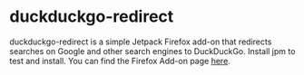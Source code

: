 # duckduckgo-redirect
duckduckgo-redirect is a simple Jetpack Firefox add-on that redirects searches on Google and other search engines to DuckDuckGo. Install jpm to test and install.
You can find the Firefox Add-on page [here](https://addons.mozilla.org/en-US/firefox/addon/redirect-to-duckduckgo/).
